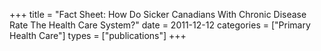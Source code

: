 +++
title = "Fact Sheet: How Do Sicker Canadians With Chronic Disease Rate The Health Care System?"
date = 2011-12-12
categories = ["Primary Health Care"]
types = ["publications"]
+++
